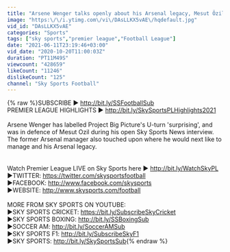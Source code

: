 ```yaml
---
title: "Arsene Wenger talks openly about his Arsenal legacy, Mesut Özil, 'Project Big Picture' & more!"
image: "https:\/\/i.ytimg.com\/vi\/DAsLLKX5vAE\/hqdefault.jpg"
vid_id: "DAsLLKX5vAE"
categories: "Sports"
tags: ["sky sports","premier league","Football League"]
date: "2021-06-11T23:19:46+03:00"
vid_date: "2020-10-20T11:00:03Z"
duration: "PT11M49S"
viewcount: "428659"
likeCount: "11246"
dislikeCount: "125"
channel: "Sky Sports Football"
---
```

{% raw %}SUBSCRIBE ► <a rel="nofollow" target="blank" href="http://bit.ly/SSFootballSub">http://bit.ly/SSFootballSub</a><br />PREMIER LEAGUE HIGHLIGHTS ► <a rel="nofollow" target="blank" href="http://bit.ly/SkySportsPLHighlights2021">http://bit.ly/SkySportsPLHighlights2021</a><br /><br />Arsene Wenger has labelled Project Big Picture's U-turn 'surprising', and was in defence of Mesut Ozil during his open Sky Sports News interview. The former Arsenal manager also touched upon where he would next like to manage and his Arsenal legacy.<br /><br /><br />Watch Premier League LIVE on Sky Sports here ► <a rel="nofollow" target="blank" href="http://bit.ly/WatchSkyPL">http://bit.ly/WatchSkyPL</a><br />►TWITTER: <a rel="nofollow" target="blank" href="https://twitter.com/skysportsfootball">https://twitter.com/skysportsfootball</a><br />►FACEBOOK: <a rel="nofollow" target="blank" href="http://www.facebook.com/skysports">http://www.facebook.com/skysports</a><br />►WEBSITE: <a rel="nofollow" target="blank" href="http://www.skysports.com/football">http://www.skysports.com/football</a><br /><br />MORE FROM SKY SPORTS ON YOUTUBE:<br />►SKY SPORTS CRICKET: <a rel="nofollow" target="blank" href="https://bit.ly/SubscribeSkyCricket">https://bit.ly/SubscribeSkyCricket</a><br />►SKY SPORTS BOXING: <a rel="nofollow" target="blank" href="http://bit.ly/SSBoxingSub">http://bit.ly/SSBoxingSub</a><br />►SOCCER AM: <a rel="nofollow" target="blank" href="http://bit.ly/SoccerAMSub">http://bit.ly/SoccerAMSub</a><br />►SKY SPORTS F1: <a rel="nofollow" target="blank" href="http://bit.ly/SubscribeSkyF1">http://bit.ly/SubscribeSkyF1</a><br />►SKY SPORTS: <a rel="nofollow" target="blank" href="http://bit.ly/SkySportsSub">http://bit.ly/SkySportsSub</a>{% endraw %}
